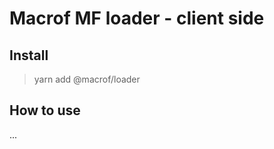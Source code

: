 # Macrof MF loader - client side

## Install
<blockquote>
  yarn add @macrof/loader
</blockquote>

## How to use
...
